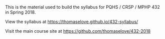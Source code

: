 This is the material used to build the syllabus for PQHS / CRSP / MPHP 432 in Spring 2018.

View the syllabus at https://thomaselove.github.io/432-syllabus/

Visit the main course site at https://github.com/thomaselove/432-2018